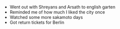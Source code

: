 - Went out with Shreyans and Arsath to english garten
- Reminded me of how much I liked the city once
- Watched some more sakamoto days
- Got return tickets for Berlin